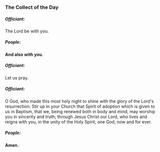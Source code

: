 ### The Collect of the Day
##### Officiant:
The Lord be with you.

##### **People:**
**And also with you.**

##### Officiant:
Let us pray.

##### Officiant:
O God, who made this most holy night to shine with the glory of the Lord's resurrection: Stir up in your Church that Spirit of adoption which is given to us in Baptism, that we, being renewed both in body and mind, may worship you in sincerity and truth; through Jesus Christ our Lord, who lives and reigns with you, in the unity of the Holy Spirit, one God, now and for ever.

##### People:
**Amen.**

